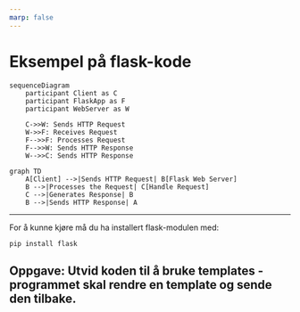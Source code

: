 ```yaml
---
marp: false
---
```




# Eksempel på flask-kode

```mermaid
sequenceDiagram
    participant Client as C
    participant FlaskApp as F
    participant WebServer as W
    
    C->>W: Sends HTTP Request
    W->>F: Receives Request
    F-->>F: Processes Request
    F-->>W: Sends HTTP Response
    W-->>C: Sends HTTP Response

```
```mermaid
graph TD
    A[Client] -->|Sends HTTP Request| B[Flask Web Server]
    B -->|Processes the Request| C[Handle Request]
    C -->|Generates Response| B
    B -->|Sends HTTP Response| A

```

---

For å kunne kjøre må du ha installert flask-modulen med:

```
pip install flask
```

## Oppgave: Utvid koden til å bruke templates - programmet skal rendre en template og sende den tilbake.